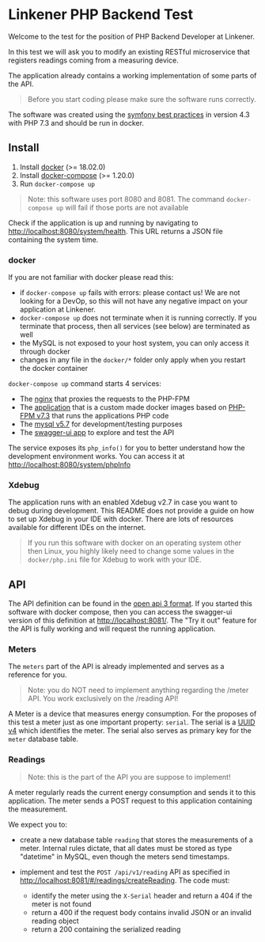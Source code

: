 # Linkener PHP Backend Test

Welcome to the test for the position of PHP Backend Developer at Linkener.

In this test we will ask you to modify an existing RESTful microservice that registers readings coming from a measuring device.

The application already contains a working implementation of some parts of the API.

> Before you start coding please make sure the software runs correctly.

The software was created using the [symfony best practices](https://symfony.com/doc/current/best_practices/creating-the-project.html) in version 4.3 with PHP 7.3 and should be run in docker.

## Install

1. Install [docker](https://docs.docker.com/install/) (>= 18.02.0)
2. Install [docker-compose](https://docs.docker.com/compose/install/) (>= 1.20.0)
3. Run `docker-compose up`

> Note: this software uses port 8080 and 8081. The command `docker-compose up` will fail if those ports are not available

Check if the application is up and running by navigating to <http://localhost:8080/system/health>. This URL returns a JSON file containing the system time.

### docker

If you are not familiar with docker please read this:

- if `docker-compose up` fails with errors: please contact us! We are not looking for a DevOp, so this will not have any negative impact on your application at Linkener.
- `docker-compose up` does not terminate when it is running correctly. If you terminate that process, then all services (see below) are terminated as well
- the MySQL is not exposed to your host system, you can only access it through docker
- changes in any file in the `docker/*` folder only apply when you restart the docker container

`docker-compose up` command starts 4 services:

- The [nginx](https://hub.docker.com/_/nginx) that proxies the requests to the PHP-FPM
- The [application](./Dockerfile) that is a custom made docker images based on [PHP-FPM v7.3](https://hub.docker.com/_/php) that runs the applications PHP code
- The [mysql v5.7](https://hub.docker.com/_/mysql) for development/testing purposes
- The [swagger-ui app](https://hub.docker.com/r/swaggerapi/swagger-ui) to explore and test the API

The service exposes its `php_info()` for you to better understand how the development environment works. You can access it at <http://localhost:8080/system/phpInfo> 

### Xdebug

The application runs with an enabled Xdebug v2.7 in case you want to debug during development. This README does not provide a guide on how to set up Xdebug in your IDE with docker. There are lots of resources available for different IDEs on the internet.

> If you run this software with docker on an operating system other then Linux, you highly likely need to change some values in the `docker/php.ini` file for Xdebug to work with your IDE.

## API

The API definition can be found in the [open api 3 format](./doc/api.yml). If you started this software with docker compose, then you can access the swagger-ui version of this definition at <http://localhost:8081/>. The "Try it out" feature for the API is fully working and will request the running application.

### Meters

The `meters` part of the API is already implemented and serves as a reference for you.

> Note: you do NOT need to implement anything regarding the /meter API. You work exclusively on the /reading API!

A Meter is a device that measures energy consumption. For the proposes of this test a meter just as one important property: `serial`. The serial is a [UUID v4](https://en.wikipedia.org/wiki/Universally_unique_identifier) which identifies the meter. The serial also serves as primary key for the `meter` database table.

### Readings

> Note: this is the part of the API you are suppose to implement!

A meter regularly reads the current energy consumption and sends it to this application. The meter sends a POST request to this application containing the measurement.

We expect you to:

- create a new database table `reading` that stores the measurements of a meter. Internal rules dictate, that all dates must be stored as type "datetime" in MySQL, even though the meters send timestamps.

- implement and test the `POST /api/v1/reading` API as specified in <http://localhost:8081/#/readings/createReading>. The code must: 
    - identify the meter using the `X-Serial` header and return a 404 if the meter is not found
    - return a 400 if the request body contains invalid JSON or an invalid reading object
    - return a 200 containing the serialized reading 
